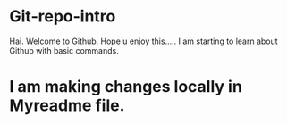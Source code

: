 # Git-repo-intro
Hai.
Welcome to Github.
Hope u enjoy this.....
I am starting to learn about Github with basic commands.

# I am making changes locally in Myreadme file.
